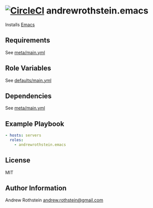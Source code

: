 [![CircleCI](https://circleci.com/gh/andrewrothstein/ansible-emacs.svg?style=svg)](https://circleci.com/gh/andrewrothstein/ansible-emacs)
andrewrothstein.emacs
=========

Installs [Emacs](https://www.gnu.org/software/emacs/)

Requirements
------------

See [meta/main.yml](meta/main.yml)

Role Variables
--------------

See [defaults/main.yml](defaults/main.yml)

Dependencies
------------

See [meta/main.yml](meta/main.yml)

Example Playbook
----------------

```yml
- hosts: servers
  roles:
    - andrewrothstein.emacs
```

License
-------

MIT

Author Information
------------------

Andrew Rothstein <andrew.rothstein@gmail.com>
